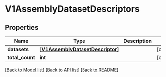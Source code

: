 # V1AssemblyDatasetDescriptors


## Properties
Name | Type | Description | Notes
------------ | ------------- | ------------- | -------------
**datasets** | [**[V1AssemblyDatasetDescriptor]**](V1AssemblyDatasetDescriptor.md) |  | [optional] 
**total_count** | **int** |  | [optional] 

[[Back to Model list]](../README.md#documentation-for-models) [[Back to API list]](../README.md#documentation-for-api-endpoints) [[Back to README]](../README.md)


